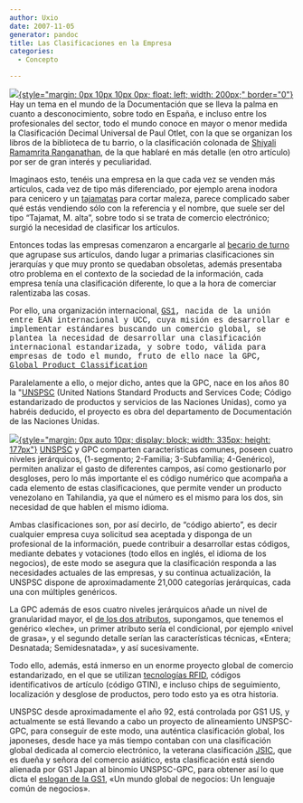```yaml
---
author: Uxio
date: 2007-11-05
generator: pandoc
title: Las Clasificaciones en la Empresa
categories:
  - Concepto

---
```


[![](http://www.therhodesgroup.com/images/images/CitiCorp-Library-Tower--Gas.jpg){style="margin: 0px 10px 10px 0px; float: left; width: 200px;"
border="0"}](http://www.therhodesgroup.com/images/images/CitiCorp-Library-Tower--Gas.jpg)
Hay un tema en el mundo de la Documentación que se lleva la palma en
cuanto a desconocimiento, sobre todo en España, e incluso entre los
profesionales del sector, todo el mundo conoce en mayor o menor medida
la Clasificación Decimal Universal de Paul Otlet, con la que se
organizan los libros de la biblioteca de tu barrio, o la clasificación
colonada de [Shiyali Ramamrita Ranganathan](http://w3.uniroma1.it/vrd/mathematics/i-ranganathan.html),
de la que hablaré en más detalle (en otro artículo) por ser de gran
interés y peculiaridad.

Imaginaos esto, tenéis una empresa en la que cada vez se venden más artículos, cada vez de tipo más diferenciado, por ejemplo arena inodora para cenicero y un [tajamatas](http://www.infotarifa.com/clasificacion/TAJAMATAS_REF.8520/13/60/102/571/1235799/detalleArticulo.html) para cortar maleza, parece complicado saber qué estás vendiendo sólo con la referencia y el nombre, que suele ser del tipo “Tajamat, M. alta”, sobre todo si se trata de comercio electrónico; surgió la necesidad de clasificar los artículos.

Entonces todas las empresas comenzaron a encargarle al [becario de turno](http://usuarios.lycos.es/foreromaniacos/noticias/Tibur/becario.jpg) que agrupase sus artículos, dando lugar a primarias clasificaciones sin jerarquías y que muy pronto se quedaban obsoletas, además presentaba otro problema en el contexto de la sociedad de la información, cada empresa tenía una clasificación diferente, lo que a la hora de comerciar ralentizaba las cosas.

Por ello, una organización internacional, <a style="font-family: courier new;" href="http://www.gs1.org/">GS1</a><span style="font-family:courier new;">, nacida de la unión entre EAN internacional y UCC, cuya misión es desarrollar e implementar estándares buscando un comercio global, se plantea la necesidad de desarrollar una clasificación internacional estandarizada, y sobre todo, válida para empresas de todo el mundo, fruto de ello nace la GPC, [Global Product Classification](http://gpcbrowser.gs1.org)

Paralelamente a ello, o mejor dicho, antes que la GPC, nace en los años 80 la "[UNSPSC](http://www.unspsc.org/Search.asp) (United Nations Standard Products and Services Code; Código estandarizado de productos y servicios de las Naciones Unidas), como ya habréis deducido, el proyecto es obra del departamento de Documentación de las Naciones Unidas. 

[![](http://www.ean.dk/unspscdk3/Unspsc/UNSPSC_opb.png){style="margin: 0px auto 10px; display: block; width: 335px; height: 177px"}](http://www.ean.dk/unspscdk3/Unspsc/UNSPSC_opb.png) [UNSPSC](http://www.unspsc.org/Defaults.asp/) y GPC comparten características comunes, poseen cuatro niveles jerárquicos, (1-segmento; 2-Familia; 3-Subfamilia; 4-Genérico), permiten analizar el gasto de diferentes campos, así como gestionarlo por desgloses, pero lo más importante el es código numérico que acompaña a cada elemento de estas clasificaciones, que permite vender un producto venezolano en Tahilandia, ya que el número es el mismo para los dos, sin necesidad de que hablen el mismo idioma.

Ambas clasificaciones son, por así decirlo, de “código abierto”, es decir cualquier empresa cuya solicitud sea aceptada y disponga de un profesional de la información, puede contribuir a desarrollar estas códigos, mediante debates y votaciones (todo ellos en inglés, el idioma de los negocios), de este modo se asegura que la clasificación responda a las necesidades actuales de las empresas, y su continua actualización, la UNSPSC dispone de aproximadamente 21,000 categorías jerárquicas, cada una con múltiples genéricos.

La GPC además de esos cuatro niveles jerárquicos añade un nivel de granularidad mayor, el [de los dos atributos](http://www.gs1jo.org.jo/Images/gpc4.jpg), supongamos, que tenemos el genérico «leche», un primer atributo sería el condicional, por ejemplo «nivel de grasa», y el segundo detalle serían las características técnicas, «Entera; Desnatada; Semidesnatada», y así sucesivamente.
          
Todo ello, además, está inmerso en un enorme proyecto global de comercio estandarizado, en el que se utilizan [tecnologías RFID](http://es.wikipedia.org/wiki/RFID), códigos identificativos de artículo (código GTIN), e incluso chips de seguimiento, localización y desglose de productos, pero todo esto ya es otra historia.

UNSPSC desde aproximadamente el año 92, está controlada por GS1 US, y actualmente se está llevando a cabo un proyecto de alineamiento UNSPSC-GPC, para conseguir de este modo, una auténtica clasificación global, los japoneses, desde hace ya más tiempo contaban con una clasificación global dedicada al comercio electrónico, la veterana clasificación [JSIC](http://unstats.un.org/unsd/cr/ctryreg/ctrydetail.asp?id=200), que es dueña y señora del comercio asiático, esta clasificación está siendo alienada por GS1 Japan al binomio UNSPSC-GPC, para obtener así lo que dicta el [eslogan de la GS1](http://learn.gs1.org/portal3/ml_faq.asp), «Un mundo global de negocios: Un lenguaje común de negocios».

